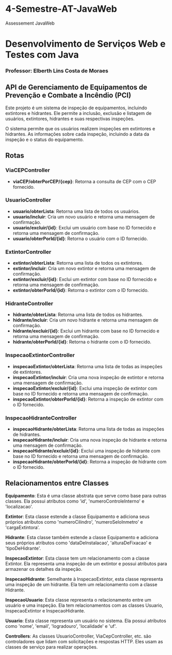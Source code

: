 # 4-Semestre-AT-JavaWeb
Assessement JavaWeb
# Desenvolvimento de Serviços Web e Testes com Java
### Professor: Elberth Lins Costa de Moraes

## API de Gerenciamento de Equipamentos de Prevenção e Combate a Incêndio (PCI)
Este projeto é um sistema de inspeção de equipamentos, incluindo extintores e hidrantes. Ele permite a inclusão, exclusão e listagem de usuários, extintores, hidrantes e suas respectivas inspeções.

O sistema permite que os usuários realizem inspeções em extintores e hidrantes. As informações sobre cada inspeção, incluindo a data da inspeção e o status do equipamento.

## Rotas

### ViaCEPController
- **viaCEP/obterPorCEP/{cep}**: Retorna a consulta de CEP com o CEP fornecido.

### UsuarioController
- **usuario/obterLista**: Retorna uma lista de todos os usuários.
- **usuario/incluir**: Cria um novo usuário e retorna uma mensagem de confirmação.
- **usuario/excluir/{id}**: Exclui um usuário com base no ID fornecido e retorna uma mensagem de confirmação.
- **usuario/obterPorId/{id}**: Retorna o usuário com o ID fornecido.

### ExtintorController
- **extintor/obterLista**: Retorna uma lista de todos os extintores.
- **extintor/incluir**: Cria um novo extintor e retorna uma mensagem de confirmação.
- **extintor/excluir/{id}**: Exclui um extintor com base no ID fornecido e retorna uma mensagem de confirmação.
- **extintor/obterPorId/{id}**: Retorna o extintor com o ID fornecido.

### HidranteController
- **hidrante/obterLista**: Retorna uma lista de todos os hidrantes.
- **hidrante/incluir**: Cria um novo hidrante e retorna uma mensagem de confirmação.
- **hidrante/excluir/{id}**: Exclui um hidrante com base no ID fornecido e retorna uma mensagem de confirmação.
- **hidrante/obterPorId/{id}**: Retorna o hidrante com o ID fornecido.

### InspecaoExtintorController
- **inspecaoExtintor/obterLista**: Retorna uma lista de todas as inspeções de extintores.
- **inspecaoExtintor/incluir**: Cria uma nova inspeção de extintor e retorna uma mensagem de confirmação.
- **inspecaoExtintor/excluir/{id}**: Exclui uma inspeção de extintor com base no ID fornecido e retorna uma mensagem de confirmação.
- **inspecaoExtintor/obterPorId/{id}**: Retorna a inspeção de extintor com o ID fornecido.

### InspecaoHidranteController
- **inspecaoHidrante/obterLista**: Retorna uma lista de todas as inspeções de hidrantes.
- **inspecaoHidrante/incluir**: Cria uma nova inspeção de hidrante e retorna uma mensagem de confirmação.
- **inspecaoHidrante/excluir/{id}**: Exclui uma inspeção de hidrante com base no ID fornecido e retorna uma mensagem de confirmação.
- **inspecaoHidrante/obterPorId/{id}**: Retorna a inspeção de hidrante com o ID fornecido.

## Relacionamentos entre Classes

**Equipamento**: Esta é uma classe abstrata que serve como base para outras classes. Ela possui atributos como 'id', 'numeroControleInterno' e 'localizacao'.

**Extintor**: Esta classe estende a classe Equipamento e adiciona seus próprios atributos como 'numeroCilindro', 'numeroSeloInmetro' e 'cargaExtintora'.

**Hidrante**: Esta classe também estende a classe Equipamento e adiciona seus próprios atributos como 'dataDeInstalacao', 'alturaDeFixacao' e 'tipoDeHidrante'.

**InspecaoExtintor**: Esta classe tem um relacionamento com a classe Extintor. Ela representa uma inspeção de um extintor e possui atributos para armazenar os detalhes da inspeção.

**InspecaoHidrante**: Semelhante à InspecaoExtintor, esta classe representa uma inspeção de um hidrante. Ela tem um relacionamento com a classe Hidrante.

**InspecaoUsuario**: Esta classe representa o relacionamento entre um usuário e uma inspeção. Ela tem relacionamentos com as classes Usuario, InspecaoExtintor e InspecaoHidrante.

**Usuario**: Esta classe representa um usuário no sistema. Ela possui atributos como 'nome', 'email', 'logradouro', 'localidade' e 'uf'.

**Controllers**: As classes UsuarioController, ViaCepController, etc. são controladores que lidam com solicitações e respostas HTTP. Eles usam as classes de serviço para realizar operações.
